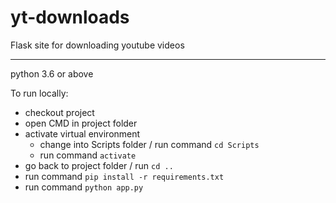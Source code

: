 # yt-downloads
Flask site for downloading youtube videos

---
python 3.6 or above

To run locally:
 - checkout project 
 - open CMD in project folder
 - activate virtual environment
   - change into Scripts folder / run command `cd Scripts`
   - run command `activate`
 - go back to project folder / run `cd ..`
 - run command `pip install -r requirements.txt`
 - run command `python app.py`

